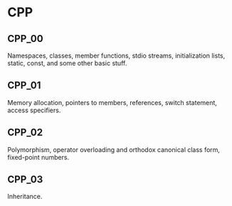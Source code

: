 # CPP
## CPP_00

Namespaces, classes, member functions, stdio streams, initialization lists, static, const, and some other basic stuff.

## CPP_01

Memory allocation, pointers to members, references, switch statement, access specifiers.

## CPP_02

Polymorphism, operator overloading and orthodox canonical class form, fixed-point numbers.

## CPP_03

Inheritance.
